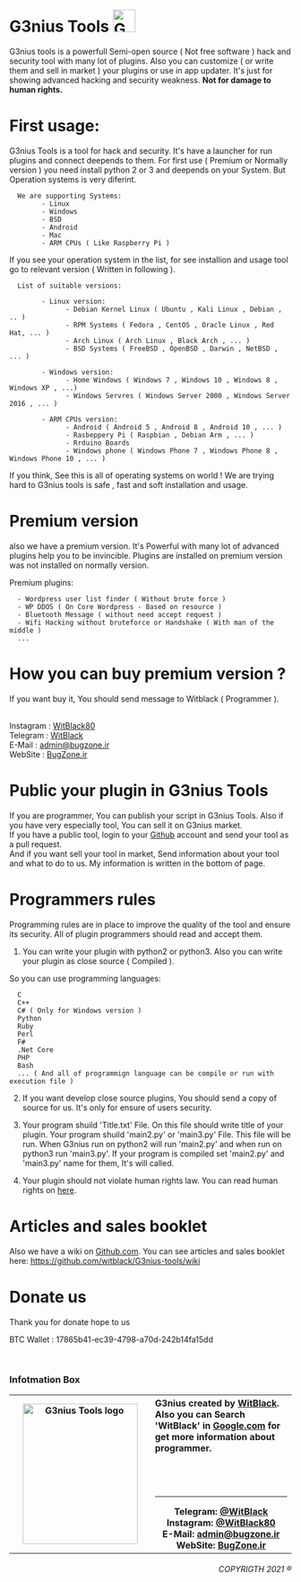 # G3nius Tools <img src="http://i.imgur.com/Cj4rMrS.gif" height="40" alt="G3nius Tools" title="We Are G3nius !"/>
G3nius tools is a powerfull Semi-open source ( Not free software ) hack and security tool with many lot of plugins. Also you can customize ( or write them and sell in market ) your plugins or use in app updater.
It's just for showing advanced hacking and security weakness. <b>Not for damage to human rights.</b>

# First usage:
G3nius Tools is a tool for hack and security. It's have a launcher for run plugins and connect deepends to them.
For first use ( Premium or Normally version )  you need install python 2 or 3 and deepends on your System. But Operation systems is very diferint.

      We are supporting Systems:
            - Linux
            - Windows
            - BSD
            - Android
            - Mac
            - ARM CPUs ( Like Raspberry Pi )

If you see your operation system in the list, for see installion and usage tool go to relevant version ( Written in following ).


      List of suitable versions:
     
            - Linux version:
                  - Debian Kernel Linux ( Ubuntu , Kali Linux , Debian , .. )
                  - RPM Systems ( Fedora , CentOS , Oracle Linux , Red Hat, ... )
                  - Arch Linux ( Arch Linux , Black Arch , ... )
                  - BSD Systems ( FreeBSD , OpenBSD , Darwin , NetBSD , ... )
            
            - Windows version:
                  - Home Windows ( Windows 7 , Windows 10 , Windows 8 , Windows XP , ...)
                  - Windows Servres ( Windows Server 2000 , Windows Server 2016 , ... )
            
            - ARM CPUs version:
                  - Android ( Android 5 , Android 8 , Android 10 , ... )
                  - Rasbeppery Pi ( Raspbian , Debian Arm , ... )
                  - Rrduino Boards
                  - Windows phone ( Windows Phone 7 , Windows Phone 8 , Windows Phone 10 , ... )
     
     
If you think, See this is all of operating systems on world !
We are trying hard to G3nius tools is safe , fast and soft installation and usage.


# Premium version
also we have a premium version. It's Powerful with many lot of advanced plugins help you to be invincible.
Plugins are installed on premium version was not installed on normally version.

Premium plugins:

      - Wordpress user list finder ( Without brute force )
      - WP DDOS ( On Core Wordpress - Based on resource )
      - Bluetooth Message ( without need accept request )
      - Wifi Hacking without bruteforce or Handshake ( With man of the middle )
      ...

# How you can buy premium version ?
If you want buy it, You should send message to Witblack ( Programmer ).<br/><br/>

Instagram : <a href="https://instagram.com/WitBlack80">WitBlack80</a><br/>
Telegram : <a href="https://t.me/WitBlack">WitBlack</a><br/>
E-Mail : <a href="mailto:admin@bugzone.ir">admin@bugzone.ir</a><br/>
WebSite : <a href="https://BugZone.ir">BugZone.ir</a><br/>


# Public your plugin in G3nius Tools
If you are programmer, You can publish your script in G3nius Tools. Also if you have very especially tool, You can sell it on G3nius market.<br/>
If you have a public tool, login to your <a href="https://github.com">Github</a> account and send your tool as a pull request.<br/>
And if you want sell your tool in market, Send information about your tool and what to do to us. My information is written in the bottom of page.

# Programmers rules
Programming rules are in place to improve the quality of the tool and ensure its security. All of plugin programmers should read and accept them.

1. You can write your plugin with python2 or python3. Also you can write your plugin as close source ( Compiled ).

So you can use programming languages:

      C
      C++
      C# ( Only for Windows version )
      Python
      Ruby
      Perl
      F#
      .Net Core
      PHP
      Bash
      ... ( And all of programmign language can be compile or run with execution file )      

2. If you want develop close source plugins, You should send a copy of source for us. It's only for ensure of users security.

3. Your program shuild 'Title.txt' File. On this file should write title of your plugin.
Your program shuild 'main2.py' or 'main3.py' File. This file will be run. When G3nius run on python2 will run 'main2.py' and when run on python3 run 'main3.py'.
If your program is compiled set 'main2.py' and 'main3.py' name for them, It's will called.

4. Your plugin should not violate human rights law.
You can read human rights on <a href="https://www.un.org/en/universal-declaration-human-rights/">here</a>.

# Articles and sales booklet
Also we have a wiki on <a href="https:///github.com">Github.com</a>. You can see articles and sales booklet here:
<a href="https://github.com/witblack/G3nius-tools/wiki">https://github.com/witblack/G3nius-tools/wiki</a>

# Donate us
Thank you for donate hope to us

BTC Wallet :
17865b41-ec39-4798-a70d-242b14fa15dd


<br/>
<h3>Infotmation Box</h3>
<table border="0" background="#0d1117">
      <tr>
            <th width="50%">
                  <img src="https://raw.githubusercontent.com/witblack/G3nius-tools/main/Logo.jpg"  alt="G3nius Tools logo" title="Hi, I'm G3nius !" height="250" width="205"/>
            </th>
            <th width="50%">
                  <div align="left">
                        G3nius created by <a href="https://BugZone.ir/">WitBlack</a>. Also you can Search 'WitBlack' in <a href="https://google.com/?q=WitBlack">Google.com</a> for get more information about programmer.
                  </div>
                  <br/><br/><br/><hr/>
                  <b>Telegram:</b> <a href="https://t.me/WitBlack">@WitBlack</a><br/>
                  <b>Instagram:</b> <a href="https://instagram.com/WitBlack80">@WitBlack80</a><br/>
                  <b>E-Mail:</b> <a href="mailto:admin@bugzone.ir">admin@bugzone.ir</a><br/>
                  <b>WebSite:</b> <a href="https://BugZone.ir/">BugZone.ir</a>
            </th>
      </tr>
</table>
<h6><div align="right"><i>COPYRIGTH 2021 ®</i></div></h6>
